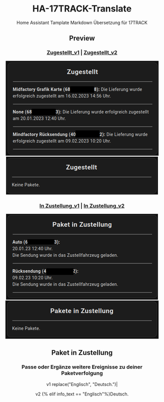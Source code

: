 # <center> HA-17TRACK-Translate

<center> Home Assistant Tamplate Markdown Übersetzung für 17TRACK 

## <center> Preview



### <center><a href="https://github.com/Morpheus2018/HA-17TRACK-Translate/blob/main/zugestellt_v1">Zugestellt_v1</a> | <a href="https://github.com/Morpheus2018/HA-17TRACK-Translate/blob/main/zugestellt_v2">Zugestellt_v2</a>

<p align="center">
<img src="https://github.com/Morpheus2018/HA-17TRACK-Translate/blob/main/png/zugestellt_v1.png?raw=true" alt="zugestellt_v1">
<img src="https://github.com/Morpheus2018/HA-17TRACK-Translate/blob/main/png/zugestellt.png?raw=true" alt="zugestellt">
</p>

### <center><a href="https://github.com/Morpheus2018/HA-17TRACK-Translate/blob/main/in_zustellung_v1">In Zustellung_v1</a> | <a href="https://github.com/Morpheus2018/HA-17TRACK-Translate/blob/main/in_zustellung_v2">In Zustellung_v2</a>
<p align="center">
<img src="https://github.com/Morpheus2018/HA-17TRACK-Translate/blob/main/png/in_zustellung_v2.png?raw=true" alt="in_zustellung_v1">
<img src="https://github.com/Morpheus2018/HA-17TRACK-Translate/blob/main/png/in_zustellung_v1.png?raw=true" alt="in_zustellung_v2">
</p> 

## Paket in Zustellung
### Passe oder Ergänze weitere Ereignisse zu deiner Paketverfolgung

v1
replace("Englisch", "Deutsch.")| 

v2 
{% elif info_text == "Englisch"%}Deutsch.